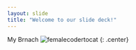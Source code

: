 ```yaml
---
layout: slide
title: "Welcome to our slide deck!"
---
```


My Brnach 
![femalecodertocat](https://octodex.github.com/images/femalecodertocat.png)
{: .center}
